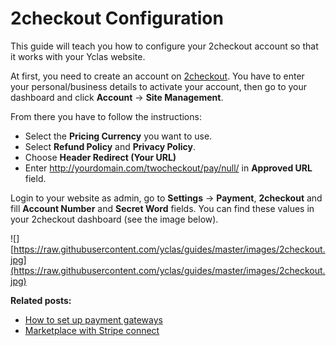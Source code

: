 # 2checkout Configuration

This guide will teach you how to configure your 2checkout account so that it works with your Yclas website.

At first, you need to create an account on  [2checkout](https://www.2checkout.com/). You have to enter your personal/business details to activate your account, then go to your dashboard and click  **Account**  ->  **Site Management**.

From there you have to follow the instructions:

-   Select the  **Pricing Currency**  you want to use.
-   Select  **Refund Policy**  and  **Privacy Policy**.
-   Choose  **Header Redirect (Your URL)**
-   Enter http://yourdomain.com/twocheckout/pay/null/ in  **Approved URL**  field.

Login to your website as admin, go to  **Settings**  ->  **Payment**,  **2checkout**  and fill  **Account Number**  and  **Secret Word**  fields. You can find these values in your 2checkout dashboard (see the image below).

![][https://raw.githubusercontent.com/yclas/guides/master/images/2checkout.jpg](https://raw.githubusercontent.com/yclas/guides/master/images/2checkout.jpg)

  
**Related posts:**

- [How to set up payment gateways](Payment-set-up-payment-gateways.md)
- [Marketplace with Stripe connect](Payment-set-up-marketplace-with-srtipe-connect.md)
